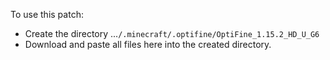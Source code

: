 To use this patch:

- Create the directory ...`/.minecraft/.optifine/OptiFine_1.15.2_HD_U_G6`
- Download and paste all files here into the created directory.

